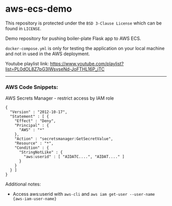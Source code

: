 # aws-ecs-demo
This repository is protected under the `BSD 3-Clause License` which can be found in `LICENSE`.

Demo repository for pushing boiler-plate Flask app to AWS ECS.

`docker-compose.yml` is only for testing the application on your local machine and not in used in the AWS deployment.

Youtube playlist link: https://www.youtube.com/playlist?list=PL0dOL8Z7pG3IWsvseNd-JoFTHL16P_iTC

---

### AWS Code Snippets:
AWS Secrets Manager - restrict access by IAM role

```
{
  "Version" : "2012-10-17",
  "Statement" : [ {
    "Effect" : "Deny",
    "Principal" : {
      "AWS" : "*"
    },
    "Action" : "secretsmanager:GetSecretValue",
    "Resource" : "*",
    "Condition" : {
      "StringNotLike" : {
        "aws:userid" : [ "AIDATC....", "AIDAT...." ]
      }
    }
  } ]
}
```
Additional notes:
* Access aws:userid with `aws-cli` and `aws iam get-user --user-name {aws-iam-user-name}`
